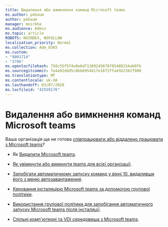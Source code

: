 ```yaml
---
title: Видалення або вимкнення команд Microsoft teams
ms.author: pebaum
author: pebaum
manager: mnirkhe
ms.audience: Admin
ms.topic: article
ROBOTS: NOINDEX, NOFOLLOW
localization_priority: Normal
ms.collection: Adm_O365
ms.custom:
- "9001714"
- "3796"
ms.openlocfilehash: 750c55f5f4a9e6d71389245676f05489154ab9fb
ms.sourcegitcommit: fa4a92ddd5c8bb695441fe16f2ffa4562382f900
ms.translationtype: MT
ms.contentlocale: uk-UA
ms.lasthandoff: 03/07/2020
ms.locfileid: "42559176"
---
```

# <a name="remove-or-turn-off-microsoft-teams"></a>Видалення або вимкнення команд Microsoft teams

Ваша організація ще не готова [співпрацювати або віддалено працювати з Microsoft teams](https://products.office.com/microsoft-teams/group-chat-software?&OCID=AID2000955_SEM_WiLWtgAAAKcGoHNG:20200305184100:s&msclkid=cbe12a5675e41135662d7437325dbd9a&ef_id=WiLWtgAAAKcGoHNG:20200305184100:s)?

- Як [Видалити Microsoft teams](https://support.office.com/article/Uninstall-Microsoft-Teams-3b159754-3c26-4952-abe7-57d27f5f4c81).

- [Як увімкнути або вимкнути teams для всієї організації](https://docs.microsoft.com/MicrosoftTeams/office-365-set-up).

- [Запобігати автоматичному запуску команд у вікні 10, видаливши його з меню автозавантаження](https://support.microsoft.com/help/4026268/windows-10-change-startup-apps).

- [Керування інсталяцією Microsoft teams за допомогою групової політики](https://docs.microsoft.com/deployoffice/teams-install#use-group-policy-to-control-the-installation-of-microsoft-teams).

- [Використання групової політики для запобігання автоматичного запуску Microsoft teams після інсталяції](https://docs.microsoft.com/deployoffice/teams-install#use-group-policy-to-prevent-microsoft-teams-from-starting-automatically-after-installation).

- [Спільні комп'ютерні та VDI середовища з Microsoft teams](https://docs.microsoft.com/deployoffice/teams-install#shared-computer-and-vdi-environments-with-microsoft-teams).
